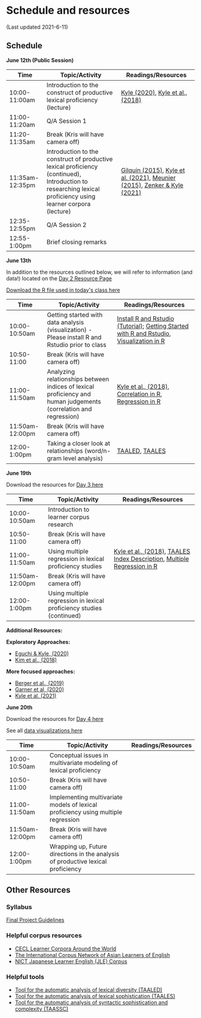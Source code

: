# Schedule and resources
(Last updated 2021-6-11)

## Schedule

**June 12th (Public Session)**

| Time | Topic/Activity | Readings/Resources |
|-----------------|----------------|----------------|
| 10:00-11:00am | Introduction to the construct of productive lexical proficiency (lecture) | [Kyle (2020)](https://github.com/kristopherkyle/TUJ-Full-2021/raw/main/docs/2020%20Kyle%20Measuring%20LexRich%20Chp.pdf), [Kyle et al., (2018)](https://github.com/kristopherkyle/TUJ-Full-2021/raw/main/docs/2018%20Kyle%20Crossley%20Berger%20BRM.pdf)|
| 11:00-11:20am | Q/A Session 1 ||
| 11:20-11:35am | Break (Kris will have camera off) ||
| 11:35am-12:35pm | Introduction to the construct of productive lexical proficiency (continued), Introduction to researching lexical proficiency using learner corpora (lecture) | [Gilquin (2015)](https://github.com/kristopherkyle/TUJ-Full-2021/raw/main/docs/Gilquin%202015%20from_design_to_collection_of_learner_corpora.pdf), [Kyle et al. (2021)](https://github.com/kristopherkyle/TUJ-Full-2021/raw/main/docs/2021%20Kyle%20Crossley%20Jarvis%20LAQ.pdf), [Meunier (2015)](https://github.com/kristopherkyle/TUJ-Full-2021/raw/main/docs/meunier%202015%20developmental_patterns_in_learner_corpora.pdf), [Zenker & Kyle (2021)](https://github.com/kristopherkyle/TUJ-Full-2021/raw/main/docs/2021%20Zenker%20Kyle%20AW.pdf)|
| 12:35-12:55pm | Q/A Session 2 ||
| 12:55-1:00pm | Brief closing remarks ||

**June 13th**

In addition to the resources outlined below, we will refer to information (and data!) located on the [Day 2 Resource Page](Day2.md)

[Download the R file used in today's class here](https://github.com/kristopherkyle/TUJ-Full-2021/raw/main/docs/Day2.R.zip)

| Time | Topic/Activity | Readings/Resources |
|-----------------|----------------|----------------|
| 10:00-10:50am | Getting started with data analysis (visualization) - Please install R and Rstudio prior to class | [Install R and Rstudio (Tutorial)](https://www.datacamp.com/community/tutorials/installing-R-windows-mac-ubuntu); [Getting Started with R and Rstudio](https://kristopherkyle.github.io/IntroQuantALRM/1_Getting_started.html), [Visualization in R](https://kristopherkyle.github.io/IntroQuantALRM/2_getting_started_vis_data.html) |
| 10:50-11:00| Break (Kris will have camera off) | |
| 11:00-11:50am | Analyzing relationships between indices of lexical proficiency and human judgements (correlation and regression)|[Kyle et al., (2018)](https://github.com/kristopherkyle/TUJ-Full-2021/raw/main/docs/2018%20Kyle%20Crossley%20Berger%20BRM.pdf), [Correlation in R](https://kristopherkyle.github.io/IntroQuantALRM/9_Correlations.html), [Regression in R](https://kristopherkyle.github.io/IntroQuantALRM/10_Simple_Regression.html)|
| 11:50am-12:00pm | Break (Kris will have camera off) | |
| 12:00-1:00pm | Taking a closer look at relationships (word/n-gram level analysis)| [TAALED](https://www.linguisticanalysistools.org/taaled.html), [TAALES](https://www.linguisticanalysistools.org/taales.html)|

**June 19th**

Download the resources for [Day 3 here](https://github.com/kristopherkyle/TUJ-Full-2021/raw/main/docs/Day3.zip)

| Time | Topic/Activity | Readings/Resources |
|-----------------|----------------|----------------|
| 10:00-10:50am | Introduction to learner corpus research | |
| 10:50-11:00| Break (Kris will have camera off) |
| 11:00-11:50am | Using multiple regression in lexical proficiency studies | [Kyle et al., (2018)](https://github.com/kristopherkyle/TUJ-Full-2021/raw/main/docs/2018%20Kyle%20Crossley%20Berger%20BRM.pdf), [TAALES Index Description](https://drive.google.com/open?id=1BrM1EKsUJyVoYx4eWKMqjNSk0TyRqhON), [Multiple Regression in R](https://kristopherkyle.github.io/IntroQuantALRM/11_Multiple_Regression.html)|
| 11:50am-12:00pm | Break (Kris will have camera off) |
| 12:00-1:00pm | Using multiple regression in lexical proficiency studies (continued) |  |

**Additional Resources:**

**Exploratory Approaches:**
- [Eguchi & Kyle, (2020)](https://github.com/kristopherkyle/TUJ-Full-2021/raw/main/docs/2020%20Eguchi%20Kyle%20MLJ.pdf)
- [Kim et al., (2018)](https://github.com/kristopherkyle/TUJ-Full-2021/raw/main/docs/2018%20Kim%20Crossley%20Kyle%20MLJ.pdf)

**More focused approaches:**
- [Berger et al., (2019)](https://github.com/kristopherkyle/TUJ-Full-2021/raw/main/docs/2019%20Berger%20Crossley%20Kyle%20AL.pdf)
- [Garner et al, (2020)](https://github.com/kristopherkyle/TUJ-Full-2021/raw/main/docs/2020%20Garner%20Crossley%20Kyle%20IRAL.pdf)
- [Kyle et al. (2021)](https://github.com/kristopherkyle/TUJ-Full-2021/raw/main/docs/2021%20Kyle%20Crossley%20Jarvis%20LAQ.pdf)


**June 20th**

Download the resources for [Day 4 here](https://github.com/kristopherkyle/TUJ-Full-2021/raw/main/docs/Day4.zip)

See all [data visualizations here](https://kristopherkyle.github.io/TUJ-Full-2021/docs/Day4.html)

| Time | Topic/Activity | Readings/Resources |
|-----------------|----------------|----------------|
| 10:00-10:50am |Conceptual issues in multivariate modeling of lexical proficiency| |
| 10:50-11:00| Break (Kris will have camera off) |
| 11:00-11:50am |Implementing multivariate models of lexical proficiency using multiple regression | |
| 11:50am-12:00pm | Break (Kris will have camera off) |
| 12:00-1:00pm | Wrapping up, Future directions in the analysis of productive lexical proficiency | |


## Other Resources

### Syllabus
[Final Project Guidelines](https://github.com/kristopherkyle/TUJ-Public-2021/raw/main/docs/Distinguished%20Lecturer%20Series%20Project_Kyle_2021.doc)

### Helpful corpus resources
- [CECL Learner Corpora Around the World](https://uclouvain.be/en/research-institutes/ilc/cecl/learner-corpora-around-the-world.html)
- [The International Corpus Network of Asian Learners of English](http://language.sakura.ne.jp/icnale/)
- [NICT Japanese Learner English (JLE) Corpus](https://alaginrc.nict.go.jp/nict_jle/index_E.html)

### Helpful tools
- [Tool for the automatic analysis of lexical diversity (TAALED)](https://www.linguisticanalysistools.org/taaled.html)
- [Tool for the automatic analysis of lexical sophistication (TAALES)](https://www.linguisticanalysistools.org/taales.html)
- [Tool for the automatic analysis of syntactic sophistication and complexity (TAASSC)](https://www.linguisticanalysistools.org/taassc.html)
